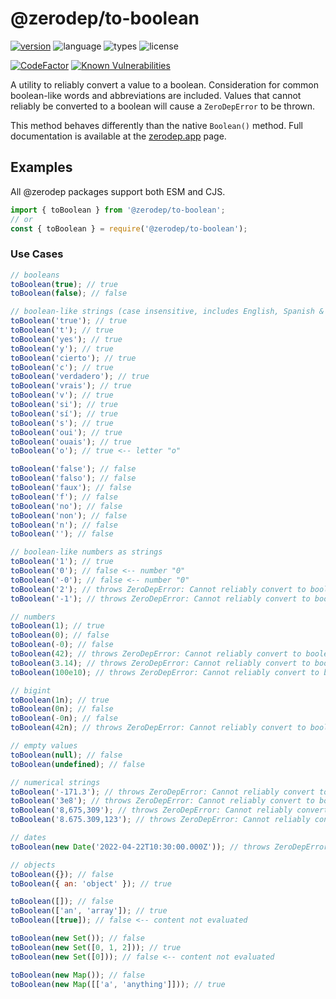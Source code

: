 # @zerodep/to-boolean

[![version](https://img.shields.io/npm/v/@zerodep/to-boolean?style=flat-square&color=blue)](https://www.npmjs.com/package/@zerodep/to-boolean)
![language](https://img.shields.io/badge/typescript-100%25-blue?style=flat-square)
![types](https://img.shields.io/badge/types-included-blue?style=flat-square)
![license](https://img.shields.io/github/license/cdepage/zerodep?color=blue&style=flat-square)

[![CodeFactor](https://www.codefactor.io/repository/github/cdepage/zerodep/badge)](https://www.codefactor.io/repository/github/cdepage/zerodep)
[![Known Vulnerabilities](https://snyk.io/test/github/cdepage/zerodep/badge.svg)](https://snyk.io/test/github/cdepage/zerodep)

A utility to reliably convert a value to a boolean. Consideration for common boolean-like words and abbreviations are included. Values that cannot reliably be converted to a boolean will cause a `ZeroDepError` to be thrown.

This method behaves differently than the native `Boolean()` method. Full documentation is available at the [zerodep.app](http://zerodep.app/#/to/boolean) page.

## Examples

All @zerodep packages support both ESM and CJS.

```javascript
import { toBoolean } from '@zerodep/to-boolean';
// or
const { toBoolean } = require('@zerodep/to-boolean');
```

### Use Cases

```javascript
// booleans
toBoolean(true); // true
toBoolean(false); // false

// boolean-like strings (case insensitive, includes English, Spanish & French terms)
toBoolean('true'); // true
toBoolean('t'); // true
toBoolean('yes'); // true
toBoolean('y'); // true
toBoolean('cierto'); // true
toBoolean('c'); // true
toBoolean('verdadero'); // true
toBoolean('vrais'); // true
toBoolean('v'); // true
toBoolean('si'); // true
toBoolean('sí'); // true
toBoolean('s'); // true
toBoolean('oui'); // true
toBoolean('ouais'); // true
toBoolean('o'); // true <-- letter "o"

toBoolean('false'); // false
toBoolean('falso'); // false
toBoolean('faux'); // false
toBoolean('f'); // false
toBoolean('no'); // false
toBoolean('non'); // false
toBoolean('n'); // false
toBoolean(''); // false

// boolean-like numbers as strings
toBoolean('1'); // true
toBoolean('0'); // false <-- number "0"
toBoolean('-0'); // false <-- number "0"
toBoolean('2'); // throws ZeroDepError: Cannot reliably convert to boolean
toBoolean('-1'); // throws ZeroDepError: Cannot reliably convert to boolean

// numbers
toBoolean(1); // true
toBoolean(0); // false
toBoolean(-0); // false
toBoolean(42); // throws ZeroDepError: Cannot reliably convert to boolean
toBoolean(3.14); // throws ZeroDepError: Cannot reliably convert to boolean
toBoolean(100e10); // throws ZeroDepError: Cannot reliably convert to boolean

// bigint
toBoolean(1n); // true
toBoolean(0n); // false
toBoolean(-0n); // false
toBoolean(42n); // throws ZeroDepError: Cannot reliably convert to boolean

// empty values
toBoolean(null); // false
toBoolean(undefined); // false

// numerical strings
toBoolean('-171.3'); // throws ZeroDepError: Cannot reliably convert to boolean
toBoolean('3e8'); // throws ZeroDepError: Cannot reliably convert to boolean
toBoolean('8,675,309'); // throws ZeroDepError: Cannot reliably convert to boolean
toBoolean('8.675.309,123'); // throws ZeroDepError: Cannot reliably convert to boolean

// dates
toBoolean(new Date('2022-04-22T10:30:00.000Z')); // throws ZeroDepError: Cannot reliably convert to boolean

// objects
toBoolean({}); // false
toBoolean({ an: 'object' }); // true

toBoolean([]); // false
toBoolean(['an', 'array']); // true
toBoolean([true]); // false <-- content not evaluated

toBoolean(new Set()); // false
toBoolean(new Set([0, 1, 2])); // true
toBoolean(new Set([0])); // false <-- content not evaluated

toBoolean(new Map()); // false
toBoolean(new Map([['a', 'anything']])); // true
```
